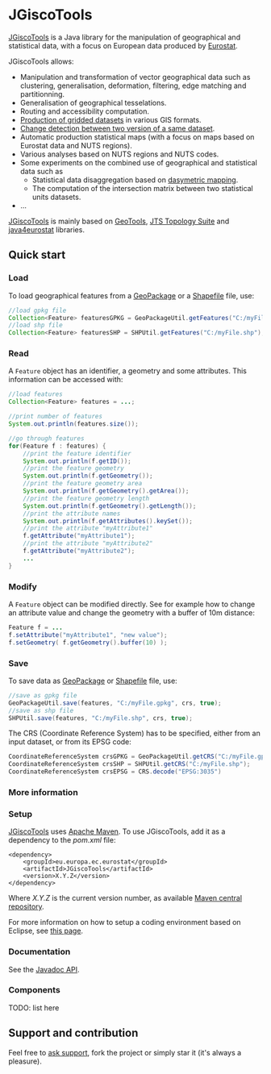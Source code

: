 # JGiscoTools

[JGiscoTools](https://github.com/eurostat/JGiscoTools) is a Java library for the manipulation of geographical and statistical data, with a focus on European data produced by [Eurostat](http://ec.europa.eu/eurostat).

JGiscoTools allows:
- Manipulation and transformation of vector geographical data such as clustering, generalisation, deformation, filtering, edge matching and partitionning.
- Generalisation of geographical tesselations.
- Routing and accessibility computation.
- [Production of gridded datasets](https://github.com/eurostat/JGiscoTools/tree/master/src/site/gridmaker) in various GIS formats.
- [Change detection between two version of a same dataset](https://github.com/eurostat/JGiscoTools/tree/master/src/site/changedetection).
- Automatic production statistical maps (with a focus on maps based on Eurostat data and NUTS regions).
- Various analyses based on NUTS regions and NUTS codes.
- Some experiments on the combined use of geographical and statistical data such as
  - Statistical data disaggregation based on [dasymetric mapping](https://en.wikipedia.org/wiki/Dasymetric_map).
  - The computation of the intersection matrix between two statistical units datasets.
- ...

[JGiscoTools](https://github.com/eurostat/JGiscoTools) is mainly based on [GeoTools](http://www.geotools.org/), [JTS Topology Suite](https://locationtech.github.io/jts/) and [java4eurostat](https://github.com/eurostat/java4eurostat) libraries.

## Quick start

### Load

To load geographical features from a [GeoPackage](https://www.geopackage.org/) or a [Shapefile](https://en.wikipedia.org/wiki/Shapefile) file, use:

```java
//load gpkg file
Collection<Feature> featuresGPKG = GeoPackageUtil.getFeatures("C:/myFile.gpkg");
//load shp file
Collection<Feature> featuresSHP = SHPUtil.getFeatures("C:/myFile.shp");
```

### Read

A `Feature` object has an identifier, a geometry and some attributes. This information can be accessed with:

```java
//load features
Collection<Feature> features = ...;

//print number of features
System.out.println(features.size());

//go through features 
for(Feature f : features) {
	//print the feature identifier
	System.out.println(f.getID());
	//print the feature geometry
	System.out.println(f.getGeometry());
	//print the feature geometry area
	System.out.println(f.getGeometry().getArea());
	//print the feature geometry length
	System.out.println(f.getGeometry().getLength());
	//print the attribute names
	System.out.println(f.getAttributes().keySet());
	//print the attribute "myAttribute1"
	f.getAttribute("myAttribute1");
	//print the attribute "myAttribute2"
	f.getAttribute("myAttribute2");
	...
}
```

### Modify

A `Feature` object can be modified directly. See for example how to change an attribute value and change the geometry with a buffer of 10m distance:

```java
Feature f = ...
f.setAttribute("myAttribute1", "new value");
f.setGeometry( f.getGeometry().buffer(10) );
```

### Save

To save data as [GeoPackage](https://www.geopackage.org/) or [Shapefile](https://en.wikipedia.org/wiki/Shapefile) file, use:

```java
//save as gpkg file
GeoPackageUtil.save(features, "C:/myFile.gpkg", crs, true);
//save as shp file
SHPUtil.save(features, "C:/myFile.shp", crs, true);
```

The CRS (Coordinate Reference System) has to be specified, either from an input dataset, or from its EPSG code:

```java
CoordinateReferenceSystem crsGPKG = GeoPackageUtil.getCRS("C:/myFile.gpkg");
CoordinateReferenceSystem crsSHP = SHPUtil.getCRS("C:/myFile.shp");
CoordinateReferenceSystem crsEPSG = CRS.decode("EPSG:3035")
```

### More information

### Setup

[JGiscoTools](https://github.com/eurostat/JGiscoTools) uses [Apache Maven](http://maven.apache.org/). To use JGiscoTools, add it as a dependency to the *pom.xml* file:

```
<dependency>
	<groupId>eu.europa.ec.eurostat</groupId>
	<artifactId>JGiscoTools</artifactId>
	<version>X.Y.Z</version>
</dependency>
```

Where *X.Y.Z* is the current version number, as available [Maven central repository](https://search.maven.org/artifact/eu.europa.ec.eurostat/JGiscoTools).

For more information on how to setup a coding environment based on Eclipse, see [this page](https://github.com/eurostat/README/blob/master/docs/howto/java_eclipse_maven_git_quick_guide.md).

### Documentation

See the [Javadoc API](https://eurostat.github.io/JGiscoTools/src/site/apidocs/).

### Components

TODO: list here

## Support and contribution

Feel free to [ask support](https://github.com/eurostat/JGiscoTools/issues/new), fork the project or simply star it (it's always a pleasure).
